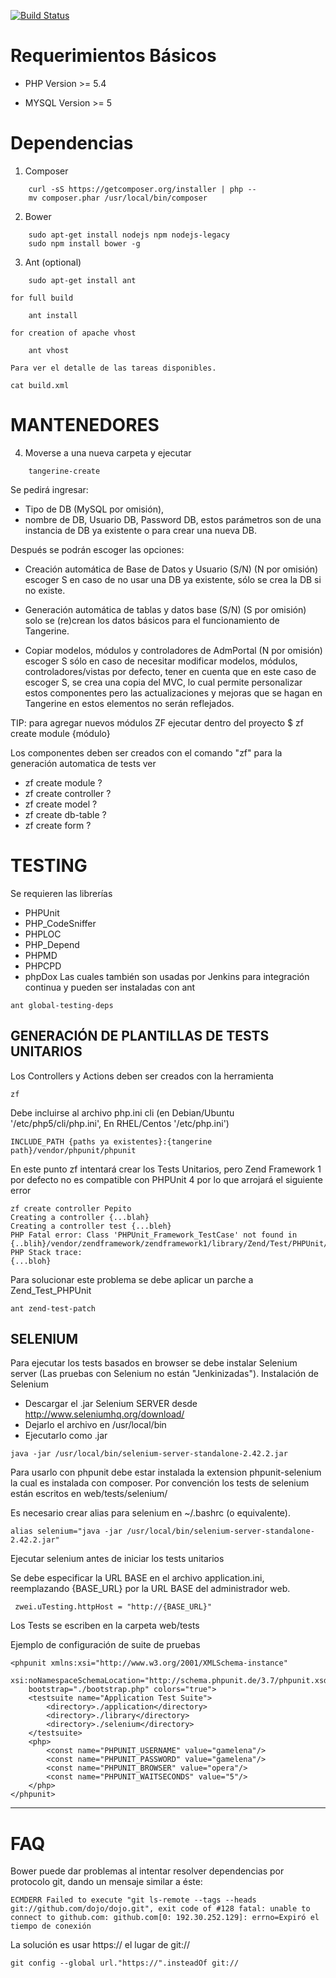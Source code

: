 [![Build Status](https://travis-ci.org/Gamelena/tangerine.svg?branch=develop)](https://travis-ci.org/Gamelena/tangerine)

Requerimientos Básicos
======================

- PHP Version >= 5.4

- MYSQL Version >= 5


Dependencias
============

1. Composer
```
	curl -sS https://getcomposer.org/installer | php -- 
	mv composer.phar /usr/local/bin/composer
```

2. Bower
```
	sudo apt-get install nodejs npm nodejs-legacy
	sudo npm install bower -g
```
3. Ant (optional)
```
	sudo apt-get install ant
```
	for full build
```	
	ant install
```
	
	for creation of apache vhost
```
	ant vhost
```

	Para ver el detalle de las tareas disponibles.
```
cat build.xml
``` 

MANTENEDORES
============
4. Moverse a una nueva carpeta y ejecutar 
```
	tangerine-create 
```
Se pedirá ingresar: 
-	Tipo de DB (MySQL por omisión), 
-	nombre de DB, Usuario DB, Password DB,  estos parámetros son de una instancia de DB ya existente o para crear una nueva DB.

Después se podrán escoger las opciones:

 - Creación automática de Base de Datos y Usuario (S/N) (N por omisión)
   escoger S en caso de no usar una DB ya existente, sólo se crea la DB
   si no existe.

	

 - Generación automática de tablas y datos base (S/N) (S por omisión)
   solo se (re)crean los datos básicos para el funcionamiento de
   Tangerine.

	

 - Copiar modelos, módulos y controladores de AdmPortal (N por omisión)
   escoger S sólo en caso de necesitar modificar modelos, módulos,
   controladores/vistas por defecto, tener en cuenta que en este caso de
   escoger S, se crea una copia del MVC, lo cual permite personalizar
   estos componentes pero las actualizaciones y mejoras que se hagan en
   Tangerine en estos elementos no serán reflejados.




TIP: para agregar nuevos módulos ZF ejecutar dentro del proyecto
$ zf create module {módulo} 

Los componentes deben ser creados con el comando "zf" para la generación automatica de tests
ver

 - zf create module  ?
 - zf create controller ?
 - zf create model ?
 - zf create db-table ?
 - zf create form ?


TESTING
=======
Se requieren las librerías 
- PHPUnit
- PHP_CodeSniffer
- PHPLOC
- PHP_Depend
- PHPMD
- PHPCPD
- phpDox
Las cuales también son usadas por Jenkins para integración continua y pueden ser instaladas con ant
```
ant global-testing-deps
```

GENERACIÓN DE PLANTILLAS DE TESTS UNITARIOS
-------------------------------------------
Los Controllers y Actions deben ser creados con la herramienta
```
zf
```
Debe incluirse al archivo php.ini cli (en Debian/Ubuntu '/etc/php5/cli/php.ini', En RHEL/Centos '/etc/php.ini')
```
INCLUDE_PATH {paths ya existentes}:{tangerine path}/vendor/phpunit/phpunit
```
En este punto zf intentará crear los Tests Unitarios, pero Zend Framework 1 por defecto no es compatible con PHPUnit 4 por lo que arrojará el siguiente error
```
zf create controller Pepito
Creating a controller {...blah}
Creating a controller test {...bleh}
PHP Fatal error: Class 'PHPUnit_Framework_TestCase' not found in {..blih}/vendor/zendframework/zendframework1/library/Zend/Test/PHPUnit/ControllerTestCase.php
PHP Stack trace:
{...bloh}
``` 
Para solucionar este problema se debe aplicar un parche a Zend_Test_PHPUnit
```
ant zend-test-patch
```

SELENIUM
--------
Para ejecutar los tests basados en browser se debe instalar Selenium server (Las pruebas con Selenium no están "Jenkinizadas").
Instalación de Selenium
- Descargar el .jar Selenium SERVER desde http://www.seleniumhq.org/download/
- Dejarlo el archivo en /usr/local/bin 
- Ejecutarlo como .jar
```
java -jar /usr/local/bin/selenium-server-standalone-2.42.2.jar
```


Para usarlo con phpunit debe estar instalada la extension phpunit-selenium la cual es instalada con composer.
Por convención los tests de selenium están escritos en web/tests/selenium/

Es necesario crear alias para selenium en ~/.bashrc (o equivalente).
```
alias selenium="java -jar /usr/local/bin/selenium-server-standalone-2.42.2.jar"
```
Ejecutar selenium antes de iniciar los tests unitarios


Se debe especificar la URL BASE en el archivo application.ini, reemplazando {BASE_URL} por la URL BASE del administrador web.
```
 zwei.uTesting.httpHost = "http://{BASE_URL}"
```

Los Tests se escriben en la carpeta web/tests

Ejemplo de configuración de suite de pruebas

```
<phpunit xmlns:xsi="http://www.w3.org/2001/XMLSchema-instance" 
    xsi:noNamespaceSchemaLocation="http://schema.phpunit.de/3.7/phpunit.xsd"
    bootstrap="./bootstrap.php" colors="true">
    <testsuite name="Application Test Suite">
        <directory>./application</directory>
        <directory>./library</directory>
        <directory>./selenium</directory>
    </testsuite>
    <php>
        <const name="PHPUNIT_USERNAME" value="gamelena"/>
        <const name="PHPUNIT_PASSWORD" value="gamelena"/>
        <const name="PHPUNIT_BROWSER" value="opera"/>
        <const name="PHPUNIT_WAITSECONDS" value="5"/>
    </php>
</phpunit>
```

---

FAQ
===

Bower puede dar problemas al intentar resolver dependencias por protocolo git, dando un mensaje similar a éste:
```
ECMDERR Failed to execute "git ls-remote --tags --heads git://github.com/dojo/dojo.git", exit code of #128 fatal: unable to connect to github.com: github.com[0: 192.30.252.129]: errno=Expiró el tiempo de conexión
```

La solución es usar https:// el lugar de git://

```
git config --global url."https://".insteadOf git://
```

